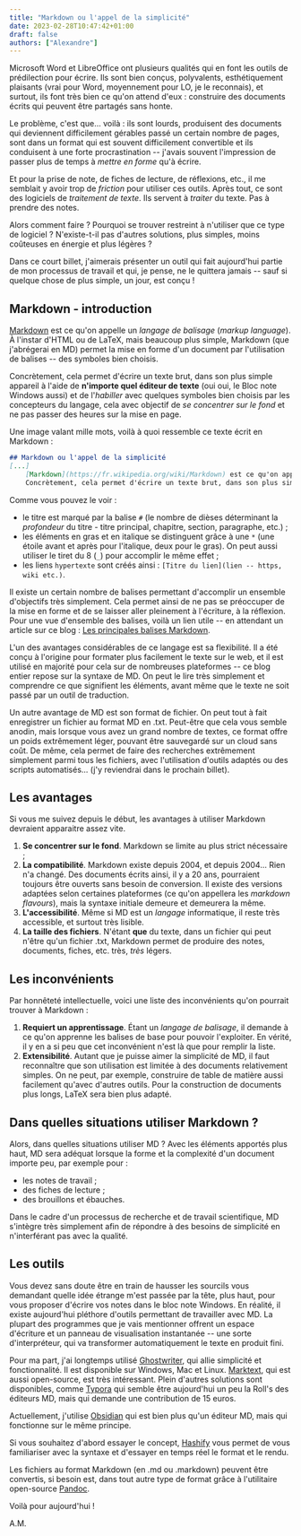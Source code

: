 ```yaml
---
title: "Markdown ou l'appel de la simplicité"
date: 2023-02-28T10:47:42+01:00
draft: false
authors: ["Alexandre"]
---
```



Microsoft Word et LibreOffice ont plusieurs qualités qui en font les outils de prédilection pour écrire. Ils sont bien conçus, polyvalents, esthétiquement plaisants (vrai pour Word, moyennement pour LO, je le reconnais), et surtout, ils font très bien ce qu'on attend d'eux : construire des documents écrits qui peuvent être partagés sans honte.

Le problème, c'est que... voilà : ils sont lourds, produisent des documents qui deviennent difficilement gérables passé un certain nombre de pages, sont dans un format qui est souvent difficilement convertible et ils conduisent à une forte procrastination -- j'avais souvent l'impression de passer plus de temps à *mettre en forme* qu'à écrire.

Et pour la prise de note, de fiches de lecture, de réflexions, etc., il me semblait y avoir trop de *friction* pour utiliser ces outils. Après tout, ce sont des logiciels de *traitement de texte*. Ils servent à *traiter* du texte. Pas à prendre des notes.

Alors comment faire ? Pourquoi se trouver restreint à n'utiliser que ce type de logiciel ? N'existe-t-il pas d'autres solutions, plus simples, moins coûteuses en énergie et plus légères ?

Dans ce court billet, j'aimerais présenter un outil qui fait aujourd'hui partie de mon processus de travail et qui, je pense, ne le quittera jamais -- sauf si quelque chose de plus simple, un jour, est conçu !

## Markdown - introduction

[Markdown](https://fr.wikipedia.org/wiki/Markdown) est ce qu'on appelle un *langage de balisage* (*markup language*). À l'instar d'HTML ou de LaTeX, mais beaucoup plus simple, Markdown (que j'abrégerai en MD) permet la mise en forme d'un document par l'utilisation de balises -- des symboles bien choisis.

Concrètement, cela permet d'écrire un texte brut, dans son plus simple appareil à l'aide de **n'importe quel éditeur de texte** (oui oui, le Bloc note Windows aussi) et de l'*habiller* avec quelques symboles bien choisis par les concepteurs du langage, cela avec objectif de *se concentrer sur le fond* et ne pas passer des heures sur la mise en page.

Une image valant mille mots, voilà à quoi ressemble ce texte écrit en Markdown :

```markdown
## Markdown ou l'appel de la simplicité 
[...]
	[Markdown](https://fr.wikipedia.org/wiki/Markdown) est ce qu'on appelle un *langage de balisage* (*markup language*). A l'instar d'HTML ou de LaTeX, mais beaucoup plus abordable, Markdown (que j'abregerai en MD) permet la mise en forme d'un document par l'utilisation de balises -- des symboles bien choisis.
	Concrètement, cela permet d'écrire un texte brut, dans son plus simple appareil à l'aide de **n'importe quel éditeur de texte** (oui oui, le Bloc note Windows aussi) et de l'*habiller* avec quelques symboles bien choisis par les concepteurs du langage, cela avec pour objectif de *se concentrer sur le fond* et ne pas passer des heures sur la mise en page
```

Comme vous pouvez le voir :
- le titre est marqué par la balise `#` (le nombre de dièses déterminant la *profondeur* du titre - titre principal, chapitre, section, paragraphe, etc.) ;
- les éléments en gras et en italique se distinguent grâce à une `*` (une étoile avant et après pour l'italique, deux pour le gras). On peut aussi utiliser le tiret du 8 (`_`) pour accomplir le même effet ;
- les liens `hypertexte` sont créés ainsi : `[Titre du lien](lien -- https, wiki etc.)`.

Il existe un certain nombre de balises permettant d'accomplir un ensemble d'objectifs très simplement. Cela permet ainsi de ne pas se préoccuper de la mise en forme et de se laisser aller pleinement à l'écriture, à la réflexion. Pour une vue d'ensemble des balises, voilà un lien utile -- en attendant un article sur ce blog : [Les principales balises Markdown](https://www.leppf.com/site/spip.php?article154). 

L'un des avantages considérables de ce langage est sa flexibilité. Il a été conçu à l'origine pour formater plus facilement le texte sur le web, et il est utilisé en majorité pour cela sur de nombreuses plateformes -- ce blog entier repose sur la syntaxe de MD. On peut le lire très simplement et comprendre ce que signifient les éléments, avant même que le texte ne soit passé par un outil de traduction. 

Un autre avantage de MD est son format de fichier. On peut tout à fait enregistrer un fichier au format MD en .txt. Peut-être que cela vous semble anodin, mais lorsque vous avez un grand nombre de textes, ce format offre un poids extrêmement léger, pouvant être sauvegardé sur un cloud sans coût. De même, cela permet de faire des recherches extrêmement simplement parmi tous les fichiers, avec l'utilisation d'outils adaptés ou des scripts automatisés... (j'y reviendrai dans le prochain billet).

## Les avantages

Si vous me suivez depuis le début, les avantages à utiliser Markdown devraient apparaitre assez vite. 

1. **Se concentrer sur le fond**. Markdown se limite au plus strict nécessaire ;
2. **La compatibilité**. Markdown existe depuis 2004, et depuis 2004... Rien n'a changé. Des documents écrits ainsi, il y a 20 ans, pourraient toujours être ouverts sans besoin de conversion. Il existe des versions adaptées selon certaines plateformes (ce qu'on appellera les *markdown flavours*), mais la syntaxe initiale demeure et demeurera la même.
3. **L'accessibilité**. Même si MD est un *langage* informatique, il reste très accessible, et surtout très lisible. 
4. **La taille des fichiers**. N'étant **que** du texte, dans un fichier qui peut n'être qu'un fichier .txt, Markdown permet de produire des notes, documents, fiches, etc. très, *très* légers.

## Les inconvénients

Par honnêteté intellectuelle, voici une liste des inconvénients qu'on pourrait trouver à Markdown :
1. **Requiert un apprentissage**. Étant un *langage de balisage*, il demande à ce qu'on apprenne les balises de base pour pouvoir l'exploiter. En vérité, il y en a si peu que cet inconvénient n'est là que pour remplir la liste.
2. **Extensibilité**. Autant que je puisse aimer la simplicité de MD, il faut reconnaître que son utilisation est limitée à des documents relativement simples. On ne peut, par exemple, construire de table de matière aussi facilement qu'avec d'autres outils. Pour la construction de documents plus longs, LaTeX sera bien plus adapté.


## Dans quelles situations utiliser Markdown ?

Alors, dans quelles situations utiliser MD ? Avec les éléments apportés plus haut, MD sera adéquat lorsque la forme et la complexité d'un document importe peu, par exemple pour :
- les notes de travail ;
- des fiches de lecture ;
- des brouillons et ébauches.

Dans le cadre d'un processus de recherche et de travail scientifique, MD s'intègre très simplement afin de répondre à des besoins de simplicité en n'interférant pas avec la qualité. 

## Les outils
 
Vous devez sans doute être en train de hausser les sourcils vous demandant quelle idée étrange m'est passée par la tête, plus haut, pour vous proposer d'écrire vos notes dans le bloc note Windows. En réalité, il existe aujourd'hui pléthore d'outils permettant de travailler avec MD. La plupart des programmes que je vais mentionner offrent un espace d'écriture et un panneau de visualisation instantanée -- une sorte d'interpréteur, qui va transformer automatiquement le texte en produit fini.

Pour ma part, j'ai longtemps utilisé [Ghostwriter](https://ghostwriter.kde.org/), qui allie simplicité et fonctionnalité. Il est disponible sur Windows, Mac et Linux. [Marktext](https://github.com/marktext/marktext), qui est aussi open-source, est très intéressant. Plein d'autres solutions sont disponibles, comme [Typora](https://typora.io/) qui semble être aujourd'hui un peu la Roll's des éditeurs MD, mais qui demande une contribution de 15 euros. 

Actuellement, j'utilise [Obsidian](https://obsidian.md/) qui est bien plus qu'un éditeur MD, mais qui fonctionne sur le même principe.

Si vous souhaitez d'abord essayer le concept, [Hashify](https://hashify.me/) vous permet de vous familiariser avec la syntaxe et d'essayer en temps réel le format et le rendu. 

Les fichiers au format Markdown (en .md ou .markdown) peuvent être convertis, si besoin est, dans tout autre type de format grâce à l'utilitaire open-source [Pandoc](https://pandoc.org/). 

Voilà pour aujourd'hui !

A.M.

